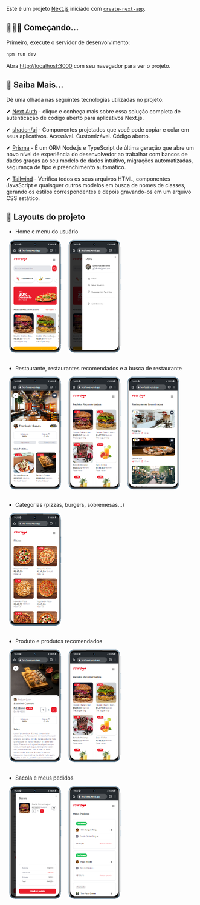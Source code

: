 Este é um projeto [Next.js](https://nextjs.org/) iniciado com [`create-next-app`](https://github.com/vercel/next.js/tree/canary/packages/create-next-app).

## 👨🏻‍💻 Começando...

Primeiro, execute o servidor de desenvolvimento:

```bash
npm run dev
```

Abra [http://localhost:3000](http://localhost:3000) com seu navegador para ver o projeto.

## 👀 Saiba Mais...

Dê uma olhada nas seguintes tecnologias utilizadas no projeto:

✔ [Next Auth](https://next-auth.js.org/getting-started/example) - clique e conheça mais sobre essa solução completa de autenticação de código aberto para aplicativos Next.js.

✔ [shadcn/ui](https://ui.shadcn.com/docs) - Componentes projetados que você pode copiar e colar em seus aplicativos. Acessível. Customizável. Código aberto.


✔ [Prisma](https://www.prisma.io/docs/getting-started) - É um ORM Node.js e TypeScript de última geração que abre um novo nível de experiência do desenvolvedor ao trabalhar com bancos de dados graças ao seu modelo de dados intuitivo, migrações automatizadas, segurança de tipo e preenchimento automático.

✔ [Tailwind](https://tailwindcss.com/docs/installation) - Verifica todos os seus arquivos HTML, componentes JavaScript e quaisquer outros modelos em busca de nomes de classes, gerando os estilos correspondentes e depois gravando-os em um arquivo CSS estático.

## 📱 Layouts do projeto

- Home e menu do usuário

<div style="display: inline">
  &nbsp;&nbsp;<img width="137" height="297" src="./github/images/home-page.png" />&nbsp;&nbsp;
  &nbsp;&nbsp;<img width="137" height="297" src="./github/images/user-page.png" />&nbsp;&nbsp;
</div>

##
- Restaurante, restaurantes recomendados e a busca de restaurante

<div style="display: inline">
  &nbsp;&nbsp;<img width="137" height="297" src="./github/images/restaurant-page.png" />&nbsp;&nbsp;
  &nbsp;&nbsp;<img width="137" height="297" src="./github/images/products-recommended-page.png" />&nbsp;&nbsp;
  &nbsp;&nbsp;<img width="137" height="297" src="./github/images/search-restaurants-page.png" />&nbsp;&nbsp;
</div>

##
- Categorias (pizzas, burgers, sobremesas...)
<div style="display: inline">
  &nbsp;&nbsp;<img width="137" height="297" src="./github/images/category-page.png" />&nbsp;&nbsp;
</div>

##
- Produto e produtos recomendados

<div style="display: inline">
  &nbsp;&nbsp;<img width="137" height="297" src="./github/images/product-page.png" />&nbsp;&nbsp;
  &nbsp;&nbsp;<img width="137" height="297" src="./github/images/products-recommended-page.png" />&nbsp;&nbsp;  
</div>

##
- Sacola e meus pedidos
<div style="display: inline">
  &nbsp;&nbsp;<img width="137" height="297" src="./github/images/sacola-page.png" />&nbsp;&nbsp;
  &nbsp;&nbsp;<img width="137" height="297" src="./github/images/orders-page.png" />&nbsp;&nbsp;
</div>
